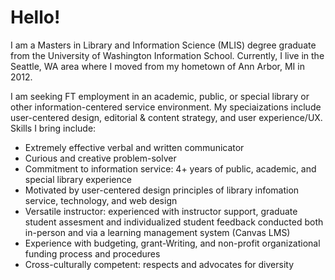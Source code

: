 <h1>Hello!</h1>

<p class="lead">I am a Masters in Library and Information Science (MLIS) degree graduate from the University of Washington Information School. Currently, I live in the Seattle, WA area where I moved from my hometown of Ann Arbor, MI in 2012.</p>

<p>I am seeking FT employment in an academic, public, or special library or other information-centered service environment. My speciaizations include user-centered design, editorial & content strategy, and user experience/UX. Skills I bring include:</p>

<ul>
<li>Extremely effective verbal and written communicator</li>
<li>Curious and creative problem-solver</li>
<li>Commitment to information service: 4+ years of public, academic, and special library experience</li>
<li>Motivated by user-centered design principles of library infomation service, technology, and web design</li>
<li>Versatile instructor: experienced with instructor support, graduate student assesment and individualized student feedback conducted both in-person and via a learning management system (Canvas LMS)</li>
<li>Experience with budgeting, grant-Writing, and non-profit organizational funding process and procedures</li>
<li>Cross-culturally competent: respects and advocates for diversity </li>
</ul>
